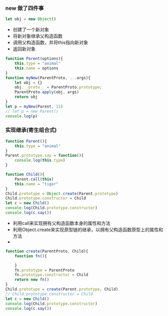 ### new 做了四件事
```js
let obj = new Object()
```
- 创建了一个新对象
- 将新对象继承父构造函数
- 调用父构造函数，并将this指向新对象
- 返回新对象

```js
function Parent(options){
    this.type = "animal"
    this.name = options
}
function myNew(ParentProto, ...args){
    let obj = {}
    obj.__proto__ = ParentProto.prototype;
    ParentProto.apply(obj, args)
    return obj
}
let p = myNew(Parent, 11)
// let p = new Parent()
console.log(p)
```
### 实现继承(寄生组合式)
```js
function Parent(){
    this.type = "animal"
}
Parent.prototype.say = function(){
    console.log(this.type)
}

function Child(){
    Parent.call(this)
    this.name = "tiger"
}
Child.prototype = Object.create(Parent.prototype)
Child.prototype.constructor = Child
let c = new Child()
console.log(Child.prototype.constructor)
console.log(c.say())
```
- 利用call来实现拥有父构造函数本身的属性和方法
- 利用Object.create来实现原型链的继承，以拥有父构造函数原型上的属性和方法
- 
```js
function create(ParentProto, Child){
    function fn(){

    }
    fn.prototype = ParentProto
    fn.prototype.constructor = Child
    return new fn()
}
Child.prototype = create(Parent.prototype, Child)
// Child.prototype.constructor = Child
let c = new Child()
console.log(Child.prototype.constructor)
console.log(c.say())
```
